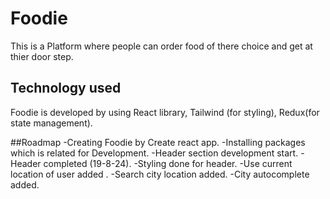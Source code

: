 # Foodie

This is a Platform where people can order food of there choice and get at thier door step.

## Technology used

Foodie is developed by using  React library, Tailwind (for styling), Redux(for state management).

##Roadmap
-Creating Foodie by Create react app.
-Installing packages which is related for Development.
-Header section development start.
-Header completed (19-8-24).
-Styling done for header.
-Use current location of user added .
-Search city location added.
-City autocomplete added.



